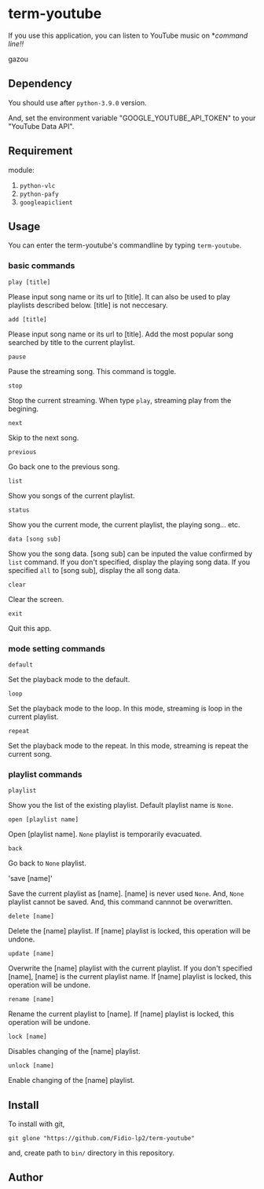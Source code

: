 # term-youtube

If you use this application, you can listen to YouTube music on **command line‼️*

gazou

## Dependency

You should use after `python-3.9.0` version.

And, set the environment variable "GOOGLE_YOUTUBE_API_TOKEN" to your "YouTube Data API". 

## Requirement
module:
1. `python-vlc`
2. `python-pafy`
3. `googleapiclient`

## Usage

You can enter the term-youtube's commandline by typing `term-youtube`.

### basic commands

`play [title]`

Please input song name or its url to [title]. It can also be used to play playlists described below. [title] is not neccesary.

`add [title]`

Please input song name or its url to [title]. Add the most popular song searched by title to the current playlist.

`pause`

Pause the streaming song. This command is toggle.

`stop`

Stop the current streaming. When type `play`, streaming play from the begining.

`next`

Skip to the next song.

`previous`

Go back one to the previous song.

`list`

Show you songs of the current playlist.

`status`

Show you the current mode, the current playlist, the playing song... etc.

`data [song sub]`

Show you the song data. [song sub] can be inputed the value confirmed by `list` command.
If you don't specified, display the playing song data. If you specified `all` to [song sub], display the all song data.

`clear`

Clear the screen.

`exit`

Quit this app.

### mode setting commands

`default`

Set the playback mode to the default.

`loop`

Set the playback mode to the loop. In this mode, streaming is loop in the current playlist.

`repeat`

Set the playback mode to the repeat. In this mode, streaming is repeat the current song.


### playlist commands

`playlist`

Show you the list of the existing playlist. Default playlist name is `None`.

`open [playlist name]`

Open [playlist name]. `None` playlist is temporarily evacuated.

`back`

Go back to `None` playlist.

'save [name]'

Save the current playlist as [name]. [name] is never used `None`. And, `None` playlist cannot be saved. And, this command cannnot be overwritten.

`delete [name]`

Delete the [name] playlist. If [name] playlist is locked, this operation will be undone.

`update [name]`
 
 Overwrite the [name] playlist with the current playlist. If you don't specified [name], [name] is the current playlist name. If [name] playlist is locked, this operation will be undone.

 `rename [name]`

 Rename the current playlist to [name]. If [name] playlist is locked, this operation will be undone.

`lock [name]`

Disables changing of the [name] playlist.

`unlock [name]`

Enable changing of the [name] playlist.

## Install

To install with git,

```
git glone "https://github.com/Fidio-lp2/term-youtube"
```

and, create path to `bin/` directory in this repository.

## Author

